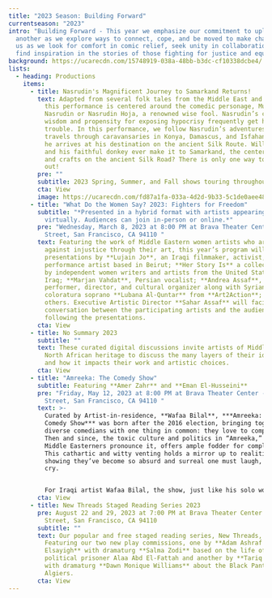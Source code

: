 ```yaml
---
title: "2023 Season: Building Forward"
currentseason: "2023"
intro: "Building Forward - This year we emphasize our commitment to uplift one
  another as we explore ways to connect, cope, and be moved to make change. Join
  us as we look for comfort in comic relief, seek unity in collaboration, and
  find inspiration in the stories of those fighting for justice and equality. "
background: https://ucarecdn.com/15748919-038a-48bb-b3dc-cf10338dcbe4/
lists:
  - heading: Productions
    items:
      - title: Nasrudin's Magnificent Journey to Samarkand Returns!
        text: Adapted from several folk tales from the Middle East and Central Asia,
          this performance is centered around the comedic personage, Mulla
          Nasrudin or Nasrudin Hoja, a renowned wise fool. Nasrudin’s clever
          wisdom and propensity for exposing hypocrisy frequently get him into
          trouble. In this performance, we follow Nasrudin’s adventures as he
          travels through caravansaries in Konya, Damascus, and Isfahan before
          he arrives at his destination on the ancient Silk Route. Will Nasrudin
          and his faithful donkey ever make it to Samarkand, the center of arts
          and crafts on the ancient Silk Road? There is only one way to find
          out!
        pre: ""
        subtitle: 2023 Spring, Summer, and Fall shows touring throughout the Bay Area
        cta: View
        image: https://ucarecdn.com/fd87a1fa-033a-4d2d-9b33-5c1de0aee48f/
      - title: "What Do the Women Say? 2023: Fighters for Freedom"
        subtitle: "*Presented in a hybrid format with artists appearing in-person and
          virtually. Audiences can join in-person or online.*"
        pre: "Wednesday, March 8, 2023 at 8:00 PM at Brava Theater Center - 2781 24th
          Street, San Francisco, CA 94110 "
        text: Featuring the work of Middle Eastern women artists who are fighting
          against injustice through their art, this year’s program will include
          presentations by **Lujain Jo**, an Iraqi filmmaker, activist, and
          performance artist based in Beirut; **Her Story Is** a collective led
          by independent women writers and artists from the United States and
          Iraq; **Marjan Vahdat**, Persian vocalist; **Andrea Assaf**, writer,
          performer, director, and cultural organizer along with Syrian
          coloratura soprano **Lubana Al-Quntar** from **Art2Action**;  among
          others. Executive Artistic Director **Sahar Assaf** will facilitate a
          conversation between the participating artists and the audience
          following the presentations.
        cta: View
      - title: No Summary 2023
        subtitle: ""
        text: These curated digital discussions invite artists of Middle Eastern and
          North African heritage to discuss the many layers of their identity
          and how it impacts their work and artistic choices.
        cta: View
      - title: "Amreeka: The Comedy Show"
        subtitle: Featuring **Amer Zahr** and **Eman El-Husseini**
        pre: "Friday, May 12, 2023 at 8:00 PM at Brava Theater Center - 2781 24th
          Street, San Francisco, CA 94110 "
        text: >-
          Curated by Artist-in-residence, **Wafaa Bilal**, ***Amreeka: The
          Comedy Show*** was born after the 2016 election, bringing together
          diverse comedians with one thing in common: they love to complain.
          Then and since, the toxic culture and politics in “Amreeka,” as many
          Middle Easterners pronounce it, offers ample fodder for complaints.
          This cathartic and witty venting holds a mirror up to realities
          showing they’ve become so absurd and surreal one must laugh, if not
          cry.   


          For Iraqi artist Wafaa Bilal, the show, just like his solo works, “is an artistic platform for creating dialogue and bringing people together on highly charged topics. Not politicizing laughter but laughing at politics as a form of solidarity and resistance.”
        cta: View
      - title: New Threads Staged Reading Series 2023
        pre: August 22 and 29, 2023 at 7:00 PM at Brava Theater Center - 2781 24th
          Street, San Francisco, CA 94110
        subtitle: ""
        text: Our popular and free staged reading series, New Threads, returns!
          Featuring our two new play commissions, one by **Adam Ashraf
          Elsayigh** with dramaturg **Salma Zodi** based on the life of
          political prisoner Alaa Abd El-Fattah and another by **Tariq Hamami**
          with dramaturg **Dawn Monique Williams** about the Black Panthers in
          Algiers.
        cta: View
---
```

